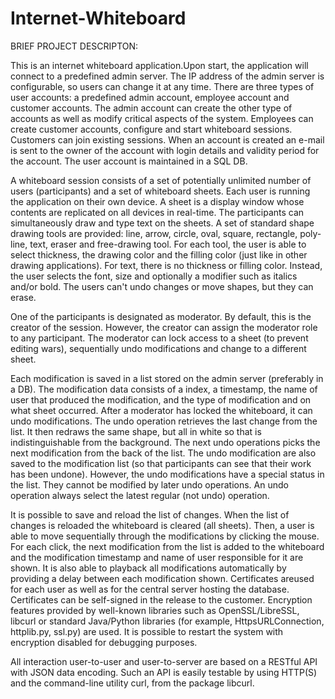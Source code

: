 # Internet-Whiteboard

BRIEF PROJECT DESCRIPTON:  

This is an internet whiteboard application.Upon start, the application will connect to a predefined admin server.
 The IP address of the admin server is configurable, so users can change it at any time. There are three types of user
 accounts: a predefined admin account, employee account and customer accounts. The admin account can create the other 
type of accounts as well as modify critical aspects of the system.
 Employees can create customer accounts, configure and start whiteboard sessions. Customers can join existing sessions. 
When an account is created an e-mail is sent to the owner of the
 account with login details and validity period for the account. The user account is maintained in a SQL DB.

A whiteboard session consists of a set of potentially unlimited number of users (participants) and a set of whiteboard sheets.
 Each user is running the application on their own device. 
A sheet is a display window whose contents are replicated on all devices in real-time. The participants can simultaneously draw and type text
 on the sheets. A set of standard shape drawing tools are  provided: line, arrow, circle, oval, square, rectangle, poly-line, text, eraser 
and free-drawing tool. For each tool, the user is able to select thickness, the drawing 
color and the filling color (just like in other drawing applications). For text, there is no thickness or filling color. Instead, the user 
selects the font, size and optionally a modifier such as italics and/or bold. The users can't undo changes or move shapes, but they can erase.

One of the participants is designated as moderator. By default, this is the creator of the session. However, the creator can assign the moderator 
role to any participant. The moderator can lock access to a sheet (to prevent editing wars), sequentially undo modifications and change to a 
different sheet.

Each modification is saved in a list stored on the admin server (preferably in a DB). The modification data consists of a index, a timestamp, 
the name of user that produced the modification, and the type of modification and on what sheet occurred. After a moderator has locked the 
whiteboard, it can undo modifications. The undo operation retrieves the last change from the list.
 It then redraws the same shape, but all in white so that is indistinguishable from the background. The next undo operations picks the next 
modification from the back of the list. The undo modification are also saved to the modification list (so that participants can see that their
 work has been undone). However, the undo modifications have a special status in the list. They cannot be modified by later undo operations.
 An undo operation always select the latest regular (not undo) operation.

It is possible to save and reload the list of changes. When the list of changes is reloaded the whiteboard is cleared (all sheets). 
Then, a user is able to move sequentially through the modifications by clicking the mouse. For each click, the next modification from the list is
 added to the whiteboard and the modification timestamp and name of user responsible
 for it are shown. It is  also able to playback all modifications automatically by providing a delay between each modification shown.
Certificates areused for each user as well as for the central server hosting the database. Certificates can be self-signed in the release
 to the customer. Encryption features provided by well-known libraries such as OpenSSL/LibreSSL, libcurl or standard Java/Python
 libraries (for example, HttpsURLConnection, httplib.py, ssl.py)  are used. It is possible to restart the system 
with encryption disabled for debugging purposes.

All interaction user-to-user and user-to-server are based on a RESTful API with JSON data encoding. Such an API is  easily testable by using HTTP(S)
 and the command-line utility curl, from the package libcurl.
